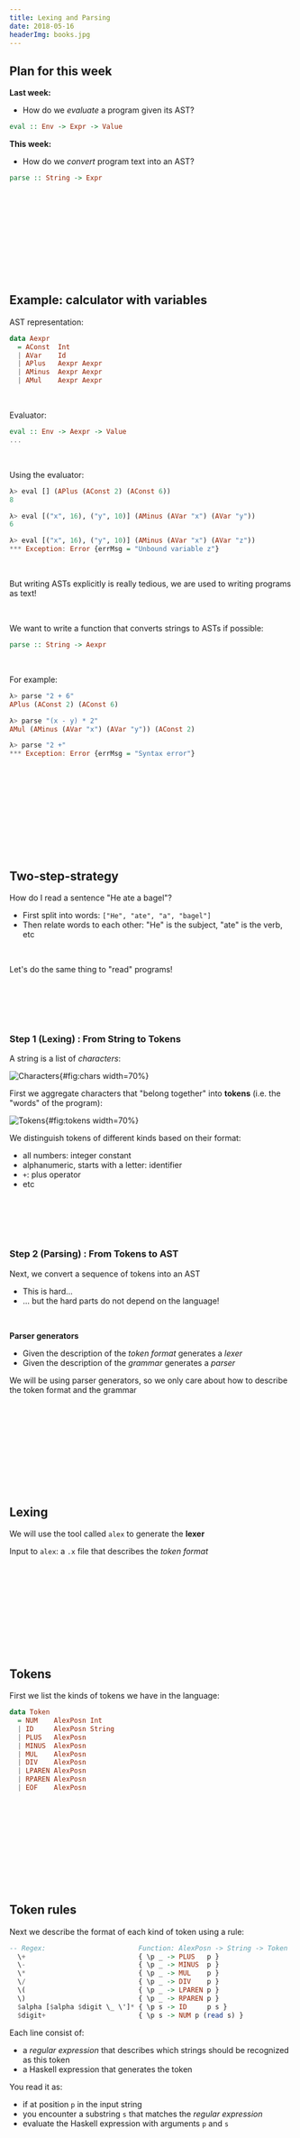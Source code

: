 ```yaml
---
title: Lexing and Parsing
date: 2018-05-16
headerImg: books.jpg
---
```


## Plan for this week


**Last week:**

- How do we *evaluate* a program given its AST?

```haskell
eval :: Env -> Expr -> Value
```

**This week:**

- How do we *convert* program text into an AST?

```haskell
parse :: String -> Expr
```
  
<br>
<br>
<br>
<br>
<br>
<br>
<br>
<br>
<br>

## Example: calculator with variables

AST representation:

```haskell
data Aexpr 
  = AConst  Int
  | AVar    Id
  | APlus   Aexpr Aexpr
  | AMinus  Aexpr Aexpr
  | AMul    Aexpr Aexpr
```

<br>

Evaluator:

```haskell
eval :: Env -> Aexpr -> Value
...
```

<br>

Using the evaluator:

```haskell
λ> eval [] (APlus (AConst 2) (AConst 6))
8

λ> eval [("x", 16), ("y", 10)] (AMinus (AVar "x") (AVar "y"))
6

λ> eval [("x", 16), ("y", 10)] (AMinus (AVar "x") (AVar "z"))
*** Exception: Error {errMsg = "Unbound variable z"}
```

<br>

But writing ASTs explicitly is really tedious,
we are used to writing programs as text!

<br>

We want to write a function that converts strings to ASTs if possible:

```haskell
parse :: String -> Aexpr
```

<br>

For example:

```haskell
λ> parse "2 + 6"
APlus (AConst 2) (AConst 6)

λ> parse "(x - y) * 2"
AMul (AMinus (AVar "x") (AVar "y")) (AConst 2)

λ> parse "2 +"
*** Exception: Error {errMsg = "Syntax error"}
```

<br>
<br>
<br>
<br>
<br>
<br>
<br>
<br>
<br>


## Two-step-strategy

How do I read a sentence "He ate a bagel"?

  * First split into words: `["He", "ate", "a", "bagel"]`
  * Then relate words to each other: "He" is the subject, "ate" is the verb, etc
  
<br>  
  
Let's do the same thing to "read" programs! 

<br>
<br>
<br>
<br> 

### Step 1 (Lexing) : From String to Tokens

A string is a list of *characters*:

![Characters](/static/img/info_parser.001a.jpg){#fig:chars width=70%}

First we aggregate characters that "belong together"
into **tokens** (i.e. the "words" of the program):

![Tokens](/static/img/info_parser.001b.jpg){#fig:tokens width=70%}

We distinguish tokens of different kinds based on their format:

* all numbers: integer constant 
* alphanumeric, starts with a letter: identifier
* `+`: plus operator
* etc

<br>
<br>
<br>
<br>

### Step 2 (Parsing) : From Tokens to AST

Next, we convert a sequence of tokens into an AST

  * This is hard...
  * ... but the hard parts do not depend on the language!
  
<br>  
  
**Parser generators**

  * Given the description of the *token format* generates a *lexer*
  * Given the description of the *grammar* generates a *parser*
  
We will be using parser generators,
so we only care about how to describe the token format and the grammar 

<br>
<br>
<br>
<br>
<br>
<br>
<br>
<br>
<br>

## Lexing

We will use the tool called `alex` to generate the **lexer**

Input to `alex`: a `.x` file that describes the *token format*

<br>
<br>
<br>
<br>
<br>
<br>
<br>
<br>
<br>

## Tokens

First we list the kinds of tokens we have in the language:

```haskell
data Token
  = NUM    AlexPosn Int
  | ID     AlexPosn String
  | PLUS   AlexPosn
  | MINUS  AlexPosn
  | MUL    AlexPosn
  | DIV    AlexPosn
  | LPAREN AlexPosn
  | RPAREN AlexPosn
  | EOF    AlexPosn
```

<br>
<br>
<br>
<br>
<br>
<br>
<br>
<br>
<br>

## Token rules

Next we describe the format of each kind of token using a rule:

```haskell
-- Regex:                       Function: AlexPosn -> String -> Token
  \+                            { \p _ -> PLUS   p }
  \-                            { \p _ -> MINUS  p }
  \*                            { \p _ -> MUL    p }
  \/                            { \p _ -> DIV    p }
  \(                            { \p _ -> LPAREN p }
  \)                            { \p _ -> RPAREN p }
  $alpha [$alpha $digit \_ \']* { \p s -> ID     p s }
  $digit+                       { \p s -> NUM p (read s) }
```

Each line consist of:
  
  * a *regular expression* that describes which strings should be recognized as this token
  * a Haskell expression that generates the token
  
You read it as:

  * if at position `p` in the input string 
  * you encounter a substring `s` that matches the *regular expression*
  * evaluate the Haskell expression with arguments `p` and `s`   
  
<br>
<br>
<br>
<br>
<br>
<br>
<br>
<br>
<br>

## Regular Expressions

A regular expression has one of the following forms:

* `[c1 c2 ... cn]` matches *any of* the characters `c1 .. cn`
    
    * `[0-9]` matches *any digit*
    * `[a-z]` matches *any lower-case letter*    
    * `[A-Z]` matches *any upper-case letter*
    * `[a-z A-Z]` matches *any letter*    
    
* `R1 R2` matches a string `s1 ++ s2` where `s1` matches `R1` and `s2` matches `R2`
    
    * e.g. `[0-9] [0-9]` matches any two-digit string
    
* `R+` matches *one or more* repetitions of what `R` matches

    * e.g. `[0-9]+` matches a natural number
    
* `R*` matches *zero or more* repetitions of what `R` matches    
    
  
<br>
<br>

## QUIZ

Which of the following strings are matched by `[a-z A-Z] [a-z A-Z 0-9]*`?

**(A)** (empty string)

**(B)** `5`

**(C)** `x5`

**(D)** `x`

**(E)** C and D


<br>

(I) final

    *Answer:* E

<br>
<br>
<br>
<br>
<br>
<br>
<br>
<br>

## Back to token rules

We can **name** some common regexps like:

```haskell
$digit = [0-9]
$alpha = [a-z A-Z]
```

and write `[a-z A-Z] [a-z A-Z 0-9]*` as `$alpha [$alpha $digit]*`

<br>

```haskell
  \+                            { \p _ -> PLUS   p }
  \-                            { \p _ -> MINUS  p }
  \*                            { \p _ -> MUL    p }
  \/                            { \p _ -> DIV    p }
  \(                            { \p _ -> LPAREN p }
  \)                            { \p _ -> RPAREN p }
  $alpha [$alpha $digit \_ \']* { \p s -> ID     p s }
  $digit+                       { \p s -> NUM p (read s) }
```  

* When you encounter a `+`, generate a `PLUS` token
* ...
* When you encounter a nonempty string of digits, convert it into an integer and generate a `NUM`
* When you encounter an alphanumeric string that starts with a letter, save it in an `ID token


<br>
<br>
<br>
<br>
<br>
<br>
<br>
<br>
<br>

## Running the Lexer

From the token rules, `alex` generates a function `alexScan` which

  * given an input string, find the *longest* prefix `p` that matches one of the rules
  * if `p` is empty, it fails
  * otherwise, it converts `p` into a token and returns the rest of the string

We wrap this function into a handy function

```haskell
parseTokens :: String -> Either ErrMsg [Token]
```

which repeatedly calls `alexScan` until it consumes the whole input string or fails

<br>

We can test the function like so:

```haskell
λ> parseTokens "23 + 4 / off -"
Right [ NUM (AlexPosn 0 1 1) 23
      , PLUS (AlexPosn 3 1 4)
      , NUM (AlexPosn 5 1 6) 4
      , DIV (AlexPosn 7 1 8)
      , ID (AlexPosn 9 1 10) "off"
      , MINUS (AlexPosn 13 1 14) 
      ]      
```

```haskell
λ> parseTokens "%"
Left "lexical error at 1 line, 1 column"
```

<br>
<br>
<br>
<br>

## QUIZ

What is the result of `parseTokens "92zoo"`
(positions omitted for readability)?

**(A)** Lexical error

**(B)** `[ID "92zoo"]`

**(C)** `[NUM "92"]`

**(D)** `[NUM "92", ID "zoo"]`

<br>

(I) final

    *Answer:* D

<br>
<br>
<br>
<br>
<br>
<br>
<br>
<br>

## Parsing

We will use the tool called `happy` to generate the **parser**

Input to `happy`: a `.y` file that describes the *grammar*

<br>
<br>

Wait, wasn't this the grammar?

```haskell
-- Abstract Syntax Tree for expressions
data Aexpr 
  = AConst  Int
  | AVar    Id
  | APlus   Aexpr Aexpr
  | AMinus  Aexpr Aexpr
  | AMul    Aexpr Aexpr
```

This was *abstract syntax*

Now we need to describe *concrete syntax*

  * What programs look like when written as text
  * and how to map that text into the abstract syntax


<br>
<br>
<br>
<br>
<br>
<br>
<br>
<br>

## Grammars

A grammar is a recursive definition of a set of *parse trees*
  
<br>
<br>  

A grammar is made of:

- **Terminals**: the leaves of the tree (tokens!)

- **Nonterminals:** the internal nodes of the tree

- **Production Rules** that describe how to "produce" a non-terminal from terminals and other non-terminals

    - i.e. what children each nonterminal can have:

```haskell 
Aexpr :      -- Non-term Aexpr can be either:
  | TNUM             -- Term of format "number", or
  | ID               -- Term of format "identifier", or
  | '(' Aexpr ')'    -- Term '(', non-term Aexpr, term ')'
  | Aexpr '*' Aexpr  -- Non-term Aexpr, term '*', non-term Aexpr
  | Aexpr '+' Aexpr  -- Non-term Aexpr, term '+', non-term Aexpr
  | Aexpr '-' Aexpr  -- Non-term Aexpr, term '-', non-term Aexpr
```

<br>
<br>

**Parse** a string `s` = find a parse tree from the grammar, whose leaves spell out `s`

  - here "string" means "list of tokens" (output of the lexer)

<br>
<br>

**Example:** Here is a parse tree for the string `(x + 2)`:
```        
        Aexpr
      /   |   \      
   '('    |    ')'
        Aexpr
     /    |    \
  Aexpr  '+'  Aexpr
    |           |
 'x' (ID)   '2' (TNUM)
```

<br>
<br>
<br>
<br>
<br>
<br>
<br>
<br>

## QUIZ

Which string *cannot* be parsed as `Aexpr`?

```haskell
Aexpr : TNUM
      | ID
      | '(' Aexpr ')'
      | Aexpr '*' Aexpr
      | Aexpr '+' Aexpr
      | Aexpr '-' Aexpr
```

**(A)** `x`

**(B)** `x 5`

**(C)** `(x +) 5`

**(D)** `x + 5 + 1`

**(E)** B and C


<br>

(I) final

    *Answer:* E
    
<br>
<br>
<br>
<br>
<br>
<br>
<br>
<br>

## Attribute Grammars

*So far:* grammar tells us whether a string is syntactically correct or not

*We want more:* convert a string into an AST

```
parse :: String -> AExpr
```

<br>
<br>

An **attribute grammar** associates a *value* with each node in the parse tree

  - each production is annotated with a *rule* 
  - a rule computes the *value* of a non-terminal from the *values* of its children
  - here *value = AST* (i.e. Haskell value of type `AExpr`) 
  
<br>
<br>

Attribute grammar for arithmetic expressions:

```haskell
--      Format                    Value
Aexpr : TNUM                    { AConst $1    }
      | ID                      { AVar   $1    }
      | '(' Aexpr ')'           { $2           }
      | Aexpr '*' Aexpr         { AMul   $1 $3 }
      | Aexpr '+' Aexpr         { APlus  $1 $3 } 
      | Aexpr '-' Aexpr         { AMinus $1 $3 }
```

- `$1` refers to the *value* of the first child
- `$2` refers to the *value* of the second child
- ...
  
<br>
<br>

**Example:** Computing the value (AST) of `(x + 2)`:
```        
                     Aexpr  ===> APlus (AVar "x") (AConst 2)
                    /  |  \   
                 '('   |  ')'
                     Aexpr  ===> APlus (AVar "x") (AConst 2)
                    /  |  \
AVar "x" <===  Aexpr  '+'  Aexpr  ===> AConst 2
                 |           |
             'x' (ID)   '2' (TNUM)
```
    
<br>
<br>

How do we compute the *value* of a terminal?

  - How do we map terminal `'x'` to string `"x"`?
  
  - How do we map terminal `'2'` to integer `2`?
    
<br>
<br>
<br>
<br>
<br>
<br>
<br>
<br>
    


## Terminals

Terminals correspond to the *tokens* returned by the lexer

In the `.y` file, we have to declare which terminals in the rules 
correspond to which tokens from the `Token` datatype:

```haskell
-- Terminals:   Tokens from lexer:
    TNUM        { NUM _ $$ }
    ID          { ID _ $$  }
    '+'         { PLUS _   }
    '-'         { MINUS _  }
    '*'         { MUL _    }
    '/'         { DIV _    }
    '('         { LPAREN _ }
    ')'         { RPAREN _ }
```

- Each thing on the left is terminal (as appears in the production rules)

- Each thing on the right is a Haskell pattern for datatype `Token`

- We use `$$` to designate one parameter of a token constructor as the **value** of that token

    - we will refer back to it from the production rules
      
<br>
<br>
<br>
<br>
<br>
<br>
<br>
<br>  
  
## QUIZ

What is the value of the root `AExpr` node when parsing `1 + 2 + 3`?

```haskell
Aexpr : TNUM                    { AConst $1    }
      | ID                      { AVar   $1    }
      | '(' Aexpr ')'           { $2           }
      | Aexpr '*' Aexpr         { AMul   $1 $3 }
      | Aexpr '+' Aexpr         { APlus  $1 $3 } 
      | Aexpr '-' Aexpr         { AMinus $1 $3 }
```

**(A)** Cannot be parsed as `AExpr`

**(B)** `6`

**(C)** `APlus (APlus (AConst 1) (AConst 2)) (AConst 3)`

**(D)** `APlus (AConst 1) (APlus (AConst 2) (AConst 3))`


<br>

(I) final

    *Answer:* Could be C or D

<br>
<br>
<br>
<br>
<br>
<br>
<br>
<br>

## Running the Parser

First, we should tell the parser that the top-level non-terminal is `AExpr`:

```haskell
%name aexpr
```

From the production rules and this line, 
`happy` generates a function `aexpr` that tries to parse a sequence of tokens as `AExpr`

We package this function together with the lexer and the evaluator into a handy function

```haskell
evalString :: Env -> String -> Int
```

<br>

We can test the function like so:

(I) lecture

    ```haskell
    λ> evalString [] "1 + 3 + 6"
    10

    λ> evalString [("x", 100), ("y", 20)] "x - y"
    ???

    λ> evalString [] "2 * 5 + 5"
    ???

    λ> evalString [] "2 - 1 - 1"
    ???
    ```
    
(I) final

    ```haskell
    λ> evalString [] "1 + 3 + 6"
    10

    λ> evalString [("x", 100), ("y", 20)] "x - y"
    80

    λ> evalString [] "2 * 5 + 5"
    20

    λ> evalString [] "2 - 1 - 1"
    2
    ```
    

<br>
<br>
<br>
<br>
<br>
<br>
<br>
<br>
<br>

## Precedence

```haskell
λ> evalString [] "2 * 5 + 5"
20
```

The problem is that our grammar is **ambiguous**!

There are multiple ways of parsing the string `2 * 5 + 5`, namely

```
--         Good:                    Bad:

           Aexpr                   Aexpr
          /  |  \                 /  |  \
     Aexpr  '+'  Aexpr       Aexpr  '*'   Aexpr
    /  |  \        |           |         /  |  \
Aexpr '*' Aexpr   '5'         '2'    Aexpr '+' Aexpr
 |          |                          |         |
'2'        '5'                        '5'       '5'
```

*Wanted:* tell `happy` that `*` has higher **precedence** than `+`!

<br>
<br>
<br>
<br>
<br>
<br>
<br>
<br>


### Solution 1: Grammar factoring

We can split the `AExpr` non-terminal into multiple "levels"

```haskell
Aexpr : Aexpr '+' Aexpr
      | Aexpr '-' Aexpr
      | Factor

Factor : Factor '*' Factor
       | Factor '/' Factor
       | TNUM
       | ID
       | '(' Aexpr ')'
```

Intuition: 

- Only a `Factor` can be multiplied / divided
- Any `Factor` can be promoted to an `AExpr`
- But to turn an `AExpr` into a `Factor`, we need parentheses


<br>
<br>

Now the only way to parse `2 * 5 + 5` is:

```
--           Good:

             Aexpr
          /    |    \
       Aexpr  '+'   Aexpr
         |            |
       Factor       Factor
    /    |    \       |
Factor  '*'  Factor  '5'
  |            |    
 '2'          '5'
```

If we start parsing the wrong way, we get:

```
--     Bad???

       Aexpr
         |
       Factor
    /    |    \
Factor  '*'  Factor
  |            | 
 '2'   -- cannot parse "5 + 5" as Factor!
```

<br>
<br>
<br>
<br>
<br>
<br>

## Associativity

```haskell
λ> evalString [] "2 - 1 - 1"
2
```

With our original grammar,
there are multiple ways of parsing `2 - 1 - 1`, namely

```
--         Good:                    Bad:

           Aexpr                   Aexpr
          /  |  \                 /  |  \
     Aexpr  '-'  Aexpr       Aexpr  '-'   Aexpr
    /  |  \        |           |         /  |  \
Aexpr '-' Aexpr   '1'         '2'    Aexpr '-' Aexpr
 |          |                          |         |
'2'        '1'                        '1'       '1'
```

*Wanted:* tell `happy` that `-` is **left-associative**!

<br>
<br>
<br>
<br>
<br>
<br>


## QUIZ

Can our new grammar still parse `2 - 1 - 1` the wrong way?

```haskell
Aexpr : Aexpr '+' Aexpr
      | Aexpr '-' Aexpr
      | Factor

Factor : Factor '*' Factor
       | Factor '/' Factor
       | TNUM
       | ID
       | '(' Aexpr ')'
```

**(A)** Yes

**(B)** No

<br>

(I) final

    *Answer:* A

<br>
<br>
<br>
<br>
<br>
<br>
<br>
<br>

There are **still** multiple ways of parsing `2 - 1 - 1`, namely

```
--         Good:                    Bad:

           Aexpr                   Aexpr
          /  |  \                 /  |  \
     Aexpr  '-'  Aexpr       Aexpr  '-'   Aexpr
    /  |  \        |           |         /  |  \
Aexpr '-' Aexpr  Factor      Factor   Aexpr '-' Aexpr
  |         |      |           |        |         |
Factor    Factor  '1'         '2'   Factor    Factor
  |         |                           |         |
 '2'       '1'                         '1'       '1'
```

<br>

How do we fix this?

*Hint:* how do we disallow the RHS of a minus to be a minus?

<br>
<br>
<br>
<br>
<br>
<br>
<br>
<br>

More grammar factoring!


```haskell
Aexpr : Aexpr '+' Factor
      | Aexpr '-' Factor
      | Factor

Factor : Factor '*' Atom
       | Factor '/' Atom
       | Atom

Atom : TNUM
       | ID
       | '(' Aexpr ')'
```

<br>
<br>

```
--         Good: 

           Aexpr 
          /  |  \ 
     Aexpr  '-'  Factor
    /  |  \        |
Aexpr '-' Factor  Atom
  |         |      |
Factor    Atom    '1'
  |         |     
Atom       '1'    
  |         
 '2'
```

<br>
<br>

```
--      Bad???

        Aexpr
       /  |  \
  Aexpr  '-'   Factor
    |       -- cannot parse "1 - 1" as Factor!     
  Factor
    | 
  Atom
    | 
   '2'
```

<br>
<br>
<br>
<br>
<br>
<br>
<br>
<br>



### Solution 2: Parser directives

This problem is so common that parser generators have a special syntax for it!

```haskell 
%left '+' '-'
%left '*' '/'
```

What this means:

  - All our operators are left-associative
  - Operators on the lower line have higher precedence
  
<br>
<br>
<br>
<br>
<br>
<br>
<br>
<br>

That's all folks!  



[0]: https://github.com/ucsd-cse130/arith/blob/master/src/Language/Arith/Types.hs 
[1]: https://github.com/ucsd-cse130/arith/blob/master/src/Language/Arith/Parser0.y
[2]: https://github.com/ucsd-cse130/arith/blob/master/src/Language/Arith/Lexer.x
[3]: https://github.com/ucsd-cse130/arith/blob/master/src/Language/Arith/Parser1.y
[4]: https://github.com/ucsd-cse130/arith/blob/master/src/Language/Arith/Parser2.y
[7]: http://en.wikipedia.org/wiki/Regular_expression
